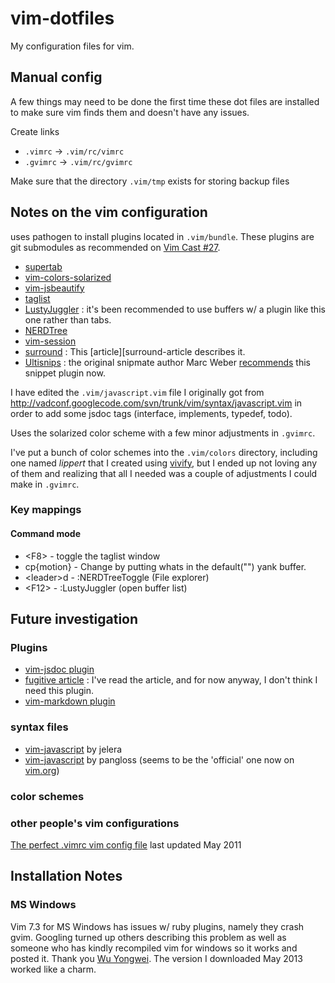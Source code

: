 vim-dotfiles
============

My configuration files for vim.

## Manual config ##

A few things may need to be done the first time these dot files
are installed to make sure vim finds them and doesn't have any issues.

Create links

- `.vimrc` -> `.vim/rc/vimrc`
- `.gvimrc` -> `.vim/rc/gvimrc`

Make sure that the directory `.vim/tmp` exists for storing backup files


## Notes on the vim configuration ##

uses pathogen to install plugins located in `.vim/bundle`.
These plugins are git submodules as recommended on [Vim Cast #27][submodules].

- [supertab][]
- [vim-colors-solarized][solarized]
- [vim-jsbeautify][jsbeautify]
- [taglist][]
- [LustyJuggler][lustyjuggler] : it's been recommended to use buffers w/ a plugin like this one rather than tabs.
- [NERDTree][]
- [vim-session][]
- [surround][] : This [article][surround-article describes it.
- [Ultisnips][] : the original snipmate author Marc Weber [recommends][snipmate-ultisnips] this snippet plugin now.

I have edited the `.vim/javascript.vim` file I originally got from
<http://vadconf.googlecode.com/svn/trunk/vim/syntax/javascript.vim>
in order to add some jsdoc tags (interface, implements, typedef, todo).

Uses the solarized color scheme with a few minor adjustments in `.gvimrc`.

I've put a bunch of color schemes into the `.vim/colors` directory, including one named *lippert* that I created using [vivify][], but I ended up not loving any of them and realizing that all I needed was a couple of adjustments I could make in `.gvimrc`.

### Key mappings ###

#### Command mode ####
- &lt;F8> - toggle the taglist window
- cp{motion} - Change by putting whats in the default("") yank buffer.
- &lt;leader>d - :NERDTreeToggle (File explorer)
- &lt;F12> - :LustyJuggler (open buffer list)

## Future investigation ##

### Plugins ###
- [vim-jsdoc plugin][vim-jsdoc]
- [fugitive article][fugitive] : I've read the article, and for now anyway, I don't think I need this plugin.
- [vim-markdown plugin][vim-markdown]

### syntax files ###
- [vim-javascript][js-syntax-j] by jelera
- [vim-javascript][js-syntax-pg] by pangloss
  (seems to be the 'official' one now on [vim.org][vimorg-4452])

### color schemes ###

### other people's vim configurations ###
[The perfect .vimrc vim config file][spf13] last updated May 2011


## Installation Notes ##

### MS Windows ###
Vim 7.3 for MS Windows has issues w/ ruby plugins, namely they crash gvim. Googling turned up others describing this problem as well as someone who has kindly recompiled vim for windows so it works and posted it. Thank you [Wu Yongwei](http://wyw.dcweb.cn/). The version I downloaded May 2013 worked like a charm.

[supertab]: <https://github.com/ervandew/supertab> "supertab plugin on github"
[solarized]: <https://github.com/altercation/vim-colors-solarized> "solarized plugin on github"
[jsbeautify]: <https://github.com/maksimr/vim-jsbeautify> "vim-jsbeautify plugin on github"
[vim-jsdoc]: <https://github.com/heavenshell/vim-jsdoc> "vim-jsdoc plugin on github"
[fugitive]: <http://vimcasts.org/blog/2011/05/the-fugitive-series/> "article on vim fugitive plugin"
[vim-markdown]: <https://github.com/plasticboy/vim-markdown> "vim-markdown plugin by plasticboy on github"
[js-syntax-j]: <https://github.com/jelera/vim-javascript-syntax> "jelera's javascript syntax file on github"
[js-syntax-pg]: <https://github.com/pangloss> "pangloss's javascript syntax file on github"
[vimorg-4452]: <http://www.vim.org/scripts/script.php?script_id=4452> "vim.org javascript syntax file"
[vim-session]: <https://github.com/xolox/vim-session> "vim-session on github"
[taglist]: <http://vim-taglist.sourceforge.net/> "tag-list plugin on sourceforge"
[lustyjuggler]: <https://github.com/vim-scripts/LustyJuggler> "lustyjuggler plugin on github"
[vivify]: <http://bytefluent.com/vivify/> "web tool to create vim color schemes"
[spf13]: <http://spf13.com/post/perfect-vimrc-vim-config-file> "Article on Steve Francia's blog about his vimrc"
[NERDTree]: <https://github.com/scrooloose/nerdtree> "NERDTree plugin on github"
[surround]: <https://github.com/tpope/vim-surround> "surround plugin on github"
[surround-article]: <http://www.catonmat.net/blog/vim-plugins-surround-vim/> "Peteris Krumins' blog article on the surround plugin"
[ultisnips]: <https://github.com/SirVer/ultisnips> "Ultisnips plugin mirror on github"
[snipmate-ultisnips]: <https://groups.google.com/forum/?fromgroups#!topic/vim_use/1-JNVqgNr5s> "Marc Weber comments on moving to Ultisnips"
[submodules]: <http://vimcasts.org/episodes/synchronizing-plugins-with-git-submodules-and-pathogen/> "Synchronizing plugins with git submodules and pathogen"

